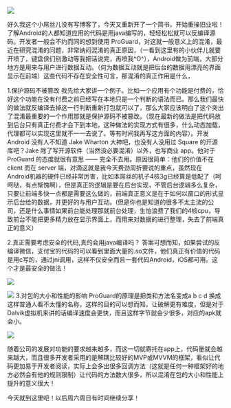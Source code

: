 ![](http://upload-images.jianshu.io/upload_images/1507947-8b096dcfa5f384ff.png?imageMogr2/auto-orient/strip%7CimageView2/2/w/1080/q/100)

好久我这个小屌丝儿没有写博客了，今天又重新开了一个简书，开始重操旧业啦！了解Android的人都知道应用的代码是用java编写的，轻轻松松就可以反编译源码。开发者一般会不约而同的想到使用 ProGuard，对这就一般意义上的混淆，最近在研究混淆的问题，非常纳闷混淆的真正原因，（一看到这里有的小伙伴儿就要开喷了，键盘侠们别激动等我把话说完，再喷我^O^），Android做为前端，大部分地方是用来与用户进行数据互动。（何为数据互动就是把后台的数据用漂亮的界面显示在前端）这些代码不存在安全性可言，那混淆的真正作用是什么，

1.保护源码不被篡改
我先给大家讲一个例子。比如一个应用有个功能是付费的，恰好这个功能在没有付费之前已经写在本地只是一个判断的语法而已。那么我们最快的做法就反编译去掉这一行判断重新打包就可以了，那么大家应该明白了这个突出了混淆最重要的一个作用那就是保护源码不被篡改。（现在最新的做法是把代码放到后台只有真正付费才会下到本地，这种做法的实现方式有很多，什么动态加载，代理都可以实现这里就不一一去说了。等有时间我再写这方面的内容）。开发 Android 没有人不知道 Jake Wharton 大神吧，也没有人没用过 Square 的开源库吧？Jake 除了写开源软件（当然没必要混淆）以外，也写商业 app。他对于 ProGuard 的态度就很有意思 —— 完全不去用。原因很简单：他们的价值不在 client 而在 server 端，对滴这就是我今天费劲周折要说的重点，虽然现在Android机器的硬件已经非常厉害，比如本屌丝的机子4核3g已经算是低配了（呵呵哒，有点惭愧啊），但是真正的逻辑是要在后台实现，不管后台逻辑多么复杂，只要让前端多快一点都是需要这么做的，前端真正意义是在于如何以窗口的形式显示后台给的数据，并更好的与用户互动﻿﻿。(但是你也是知道的很多不太主流的公司，还是什么事情如果前台能处理那就前台处理，生怕浪费了我们的4核cpu，导致前台不能把更多精力放在显示界面上，而用来对数据的进行整理，失去了前端真正的意义）

2.真正需要考虑安全的代码,真的会用java编译吗？﻿
答案可想而知，如果尝试的反编译微信，支付宝的代码的可以看到里面大量的.so文件，他们真正有价值的代码是用c写的，通过jni调用，这样不仅安全而且一套代码Android，iOS都可用。这个才是最安全的做法！


![](http://upload-images.jianshu.io/upload_images/1507947-b2833dfd5a9e5bef.png?imageMogr2/auto-orient/strip%7CimageView2/2/w/1080/q/100)



![](http://upload-images.jianshu.io/upload_images/1507947-4d59dd484cb9b56d.png?imageMogr2/auto-orient/strip%7CimageView2/2/w/1080/q/100)
3.对包的大小和性能的影响
ProGuard的原理是把类和方法名变成a b c d 换成这样普通人看不太懂的名称，这样的目的可以想而知，让破解更有难度，但是对于Dalvik虚拟机来讲的话编译速度会更快，而且这样字节就会少很多，对应的apk就会小。
﻿

![](http://upload-images.jianshu.io/upload_images/1507947-84700cedcc761c76.png?imageMogr2/auto-orient/strip%7CimageView2/2/w/1080/q/100)

随着公司的发展对功能的要求越来越多，而这一切就寄托在app上，代码量就会越来越大，而且很多开发者采用的是解耦比较好的MVP或MVVM的框架，看似让代码更加易于开发者阅读，实际上会多出很多回调方法（这就是任何一种框架好的地方必然会有他的规则限制）让代码的方法数大很多，所以混淆在包的大小和性能上提升的意义很大！

今天就到这里吧！以后周六周日有时间继续分享！